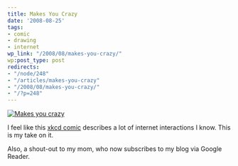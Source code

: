 ```yaml
---
title: Makes You Crazy
date: '2008-08-25'
tags:
- comic
- drawing
- internet
wp_link: "/2008/08/makes-you-crazy/"
wp:post_type: post
redirects:
- "/node/248"
- "/articles/makes-you-crazy"
- "/2008/08/makes-you-crazy/"
- "/?p=248"
---
```


[ ![Makes you crazy](http://farm4.static.flickr.com/3279/2798817264_83b877ccd5.jpg) ](http://www.flickr.com/photos/bensheldon/2798817264/ "Makes you crazy by bensheldon, on Flickr")

I feel like this [xkcd comic](http://xkcd.com/281/) describes a lot of internet interactions I know. This is my take on it.

Also, a shout-out to my mom, who now subscribes to my blog via Google Reader.
